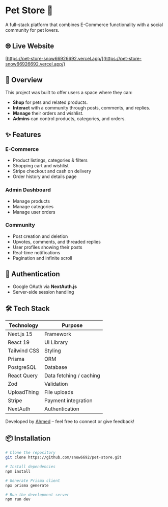 # Pet Store 🐾

A full-stack platform that combines E-Commerce functionality with a social community for pet lovers.

## 🌐 Live Website

[https://pet-store-snow66926692.vercel.app/](https://pet-store-snow66926692.vercel.app/)

## 🧠 Overview

This project was built to offer users a space where they can:

- **Shop** for pets and related products.
- **Interact** with a community through posts, comments, and replies.
- **Manage** their orders and wishlist.
- **Admins** can control products, categories, and orders.

## ✨ Features

### E-Commerce

- Product listings, categories & filters
- Shopping cart and wishlist
- Stripe checkout and cash on delivery
- Order history and details page

### Admin Dashboard

- Manage products
- Manage categories
- Manage user orders

### Community

- Post creation and deletion
- Upvotes, comments, and threaded replies
- User profiles showing their posts
- Real-time notifications
- Pagination and infinite scroll

## 🔐 Authentication

- Google OAuth via **NextAuth.js**
- Server-side session handling

## 🛠️ Tech Stack

| Technology   | Purpose                 |
| ------------ | ----------------------- |
| Next.js 15   | Framework               |
| React 19     | UI Library              |
| Tailwind CSS | Styling                 |
| Prisma       | ORM                     |
| PostgreSQL   | Database                |
| React Query  | Data fetching / caching |
| Zod          | Validation              |
| UploadThing  | File uploads            |
| Stripe       | Payment integration     |
| NextAuth     | Authentication          |



Developed by [Ahmed]([https://www.linkedin.com/posts/ahmed-hamada-a83309239_id-like-to-show-you-my-new-project-a-product-activity-7302180906822254592-EYQq?utm_source=share&utm_medium=member_desktop&rcm=ACoAADtP9sMBLkj7xcgfHMKup7JtZS9cX6MfViY](https://www.linkedin.com/posts/ahmed-hamada-a83309239_just-launched-a-full-stack-pet-community-activity-7321457453622018051-jMjz?utm_source=share&utm_medium=member_desktop&rcm=ACoAADtP9sMBLkj7xcgfHMKup7JtZS9cX6MfViY)) – feel free to connect or give feedback!
## 📦 Installation

```bash
# Clone the repository
git clone https://github.com/snow6692/pet-store.git

# Install dependencies
npm install

# Generate Prisma client
npx prisma generate

# Run the development server
npm run dev
```
